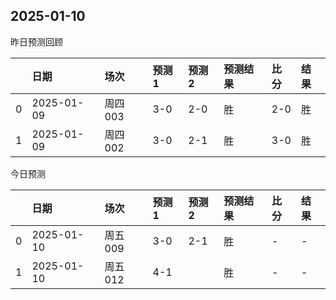 

 ## 2025-01-10

昨日预测回顾

|    | 日期       | 场次    | 预测1   | 预测2   | 预测结果   | 比分   | 结果   |
|---:|:-----------|:--------|:--------|:--------|:-----------|:-------|:-------|
|  0 | 2025-01-09 | 周四003 | 3-0     | 2-0     | 胜         | 2-0    | 胜     |
|  1 | 2025-01-09 | 周四002 | 3-0     | 2-1     | 胜         | 3-0    | 胜     |

今日预测

|    | 日期       | 场次    | 预测1   | 预测2   | 预测结果   | 比分   | 结果   |
|---:|:-----------|:--------|:--------|:--------|:-----------|:-------|:-------|
|  0 | 2025-01-10 | 周五009 | 3-0     | 2-1     | 胜         | -      | -      |
|  1 | 2025-01-10 | 周五012 | 4-1     |         | 胜         | -      | -      |